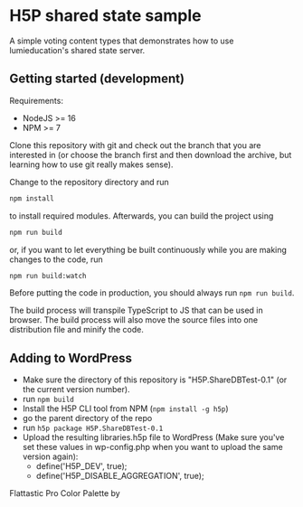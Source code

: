 # H5P shared state sample

A simple voting content types that demonstrates how to use lumieducation's
shared state server.

## Getting started (development)

Requirements:

- NodeJS >= 16
- NPM >= 7

Clone this repository with git and check out the branch that you are interested
in (or choose the branch first and then download the archive, but learning
how to use git really makes sense).

Change to the repository directory and run

```bash
npm install
```

to install required modules. Afterwards, you can build the project using

```bash
npm run build
```

or, if you want to let everything be built continuously while you are making
changes to the code, run

```bash
npm run build:watch
```

Before putting the code in production, you should always run `npm run build`.

The build process will transpile TypeScript to JS that can be used in browser.
The build process will also move the source files into one distribution file and
minify the code.

## Adding to WordPress

- Make sure the directory of this repository is "H5P.ShareDBTest-0.1" (or the
  current version number).
- run `npm build`
- Install the H5P CLI tool from NPM (`npm install -g h5p`)
- go the parent directory of the repo
- run `h5p package H5P.ShareDBTest-0.1`
- Upload the resulting libraries.h5p file to WordPress (Make sure you've set these values in wp-config.php when you want to upload the same version again):
  - define('H5P_DEV', true);
  - define('H5P_DISABLE_AGGREGATION', true);



Flattastic Pro Color Palette by